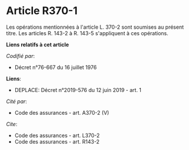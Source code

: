 # Article R370-1

Les opérations mentionnées à l'article L. 370-2 sont soumises au présent titre. Les articles R. 143-2 à R. 143-5 s'appliquent
à ces opérations.

**Liens relatifs à cet article**

_Codifié par_:

  - Décret n°76-667 du 16 juillet 1976

**Liens**:

  - DEPLACE: Décret n°2019-576 du 12 juin 2019 - art. 1

_Cité par_:

  - Code des assurances - art. A370-2 (V)

_Cite_:

  - Code des assurances - art. L370-2
  - Code des assurances - art. R143-2
